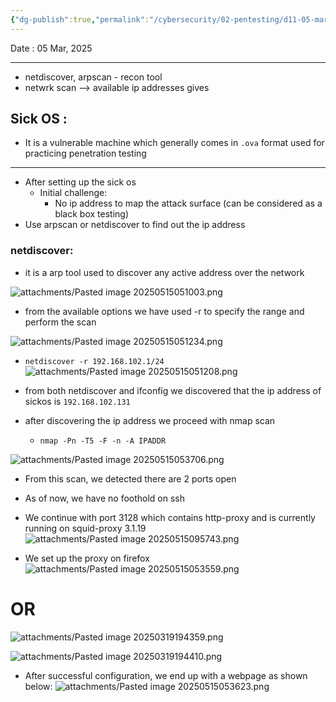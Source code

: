 ```yaml
---
{"dg-publish":true,"permalink":"/cybersecurity/02-pentesting/d11-05-mar/sick-os-1-1/"}
---
```


Date : 05 Mar, 2025

---
- netdiscover, arpscan - recon tool
- netwrk scan --> available ip addresses gives

## Sick OS :
- It is a vulnerable machine which generally comes in `.ova` format used for practicing penetration testing

---
- After setting up the sick os
  - Initial challenge:
    - No ip address to map the attack surface (can be considered as a black box testing)
- Use arpscan or netdiscover to find out the ip address

### netdiscover:
- it is a arp tool used to discover any active address over the network

![attachments/Pasted image 20250515051003.png](/img/user/Cybersecurity/02_Pentesting/D11_05%20Mar/attachments/Pasted%20image%2020250515051003.png)

- from the available options we have used -r to specify the range and perform the scan

![attachments/Pasted image 20250515051234.png](/img/user/Cybersecurity/02_Pentesting/D11_05%20Mar/attachments/Pasted%20image%2020250515051234.png)
- `netdiscover -r 192.168.102.1/24`
![attachments/Pasted image 20250515051208.png](/img/user/Cybersecurity/02_Pentesting/D11_05%20Mar/attachments/Pasted%20image%2020250515051208.png)

- from both netdiscover and ifconfig we discovered that the ip address of sickos is `192.168.102.131`

- after discovering the ip address we proceed with nmap scan
  - `nmap -Pn -T5 -F -n -A IPADDR`

![attachments/Pasted image 20250515053706.png](/img/user/Cybersecurity/02_Pentesting/D11_05%20Mar/attachments/Pasted%20image%2020250515053706.png)

- From this scan, we detected there are 2 ports open
- As of now, we have no foothold on ssh
- We continue with port 3128 which contains http-proxy and is currently running on squid-proxy 3.1.19
![attachments/Pasted image 20250515095743.png](/img/user/Cybersecurity/02_Pentesting/D11_05%20Mar/attachments/Pasted%20image%2020250515095743.png)

- We set up the proxy on firefox 
![attachments/Pasted image 20250515053559.png](/img/user/Cybersecurity/02_Pentesting/D11_05%20Mar/attachments/Pasted%20image%2020250515053559.png)

# OR

![attachments/Pasted image 20250319194359.png](/img/user/Cybersecurity/02_Pentesting/D11_05%20Mar/attachments/Pasted%20image%2020250319194359.png)

![attachments/Pasted image 20250319194410.png](/img/user/Cybersecurity/02_Pentesting/D11_05%20Mar/attachments/Pasted%20image%2020250319194410.png)


- After successful configuration, we end up with a webpage as shown below:
![attachments/Pasted image 20250515053623.png](/img/user/Cybersecurity/02_Pentesting/D11_05%20Mar/attachments/Pasted%20image%2020250515053623.png)





